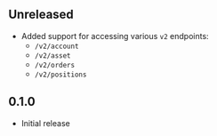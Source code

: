 Unreleased
----------
- Added support for accessing various `v2` endpoints:
  - `/v2/account`
  - `/v2/asset`
  - `/v2/orders`
  - `/v2/positions`


0.1.0
-----
- Initial release

